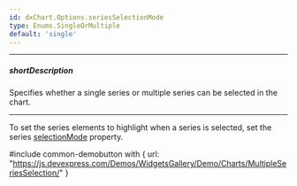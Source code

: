 ```yaml
---
id: dxChart.Options.seriesSelectionMode
type: Enums.SingleOrMultiple
default: 'single'
---
```

---
##### shortDescription
Specifies whether a single series or multiple series can be selected in the chart.

---
To set the series elements to highlight when a series is selected, set the series [selectionMode](/api-reference/10%20UI%20Components/dxChart/5%20Series%20Types/CommonSeries/selectionMode.md '/Documentation/ApiReference/UI_Components/dxChart/Configuration/series/#selectionMode') property.

#include common-demobutton with {
    url: "https://js.devexpress.com/Demos/WidgetsGallery/Demo/Charts/MultipleSeriesSelection/"
}